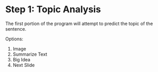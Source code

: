 # Step 1: Topic Analysis
The first portion of the program will attempt to predict the topic of the sentence.

Options:
1. Image
2. Summarize Text
3. Big Idea
4. Next Slide


